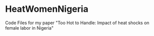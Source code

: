 # HeatWomenNigeria
Code Files for my paper "Too Hot to Handle: Impact of heat shocks on female labor in Nigeria"
